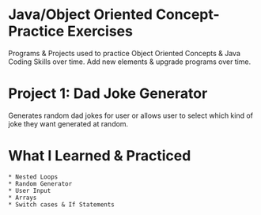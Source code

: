 # Java/Object Oriented Concept-Practice Exercises
Programs & Projects used to practice Object Oriented Concepts & Java Coding Skills over time. Add new elements & upgrade programs over time.

  # Project 1: Dad Joke Generator
  Generates random dad jokes for user or allows user to select which kind of joke they want generated at random.

   # What I Learned & Practiced      
    * Nested Loops    
    * Random Generator     
    * User Input       
    * Arrays    
    * Switch cases & If Statements       
           
  
   
  
   
   
   
  
 
